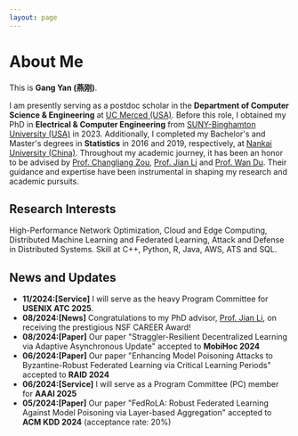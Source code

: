 ```yaml
---
layout: page
---
```


# About Me

This is **Gang Yan (燕刚)**.

I am presently serving as a postdoc scholar in the **Department of Computer Science & Engineering** at [UC Merced (USA)](https://www.ucmerced.edu/). Before this role, I obtained my PhD in **Electrical & Computer Engineering** from [SUNY-Binghamton University (USA)](https://www.binghamton.edu/) in 2023. Additionally, I completed my Bachelor's and Master's degrees in **Statistics** in 2016 and 2019, respectively, at [Nankai University (China)](https://www.nankai.edu.cn). Throughout my academic journey, it has been an honor to be advised by [Prof. Changliang Zou](https://my.nankai.edu.cn/stat/zzl/list.htm), [Prof. Jian Li](https://sites.google.com/stonybrook.edu/jianli) and [Prof. Wan Du](https://eecs.ucmerced.edu/content/wan-du). Their guidance and expertise have been instrumental in shaping my research and academic pursuits.

## Research Interests

High-Performance Network Optimization, Cloud and Edge Computing, Distributed Machine Learning and Federated Learning, Attack and Defense in Distributed Systems. Skill at C++, Python, R, Java, AWS, ATS and SQL.

## News and Updates
- **11/2024:[Service]** I will serve as the heavy Program Committee for **USENIX ATC 2025**.
- **08/2024:[News]** Congratulations to my PhD advisor, [Prof. Jian Li](https://sites.google.com/stonybrook.edu/jianli), on receiving the prestigious NSF CAREER Award!
- **08/2024:[Paper]** Our paper "Straggler-Resilient Decentralized Learning via Adaptive Asynchronous Update" accepted to **MobiHoc 2024**
- **06/2024:[Paper]** Our paper "Enhancing Model Poisoning Attacks to Byzantine-Robust Federated Learning via Critical Learning Periods" accepted to **RAID 2024**
- **06/2024:[Service]** I will serve as a Program Committee (PC) member for **AAAI 2025**
- **05/2024:[Paper]** Our paper "FedRoLA: Robust Federated Learning Against Model Poisoning via Layer-based Aggregation" accepted to **ACM KDD 2024** (acceptance rate: 20%)
